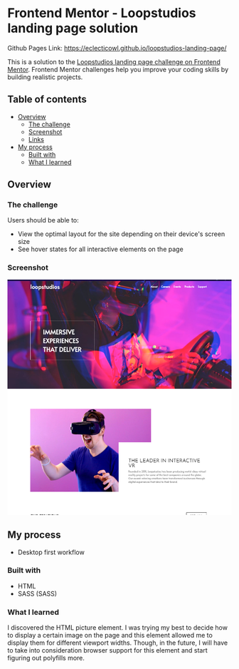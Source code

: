 # Frontend Mentor - Loopstudios landing page solution

Github Pages Link: https://eclecticowl.github.io/loopstudios-landing-page/

This is a solution to the [Loopstudios landing page challenge on Frontend Mentor](https://www.frontendmentor.io/challenges/loopstudios-landing-page-N88J5Onjw). Frontend Mentor challenges help you improve your coding skills by building realistic projects. 

## Table of contents

- [Overview](#overview)
  - [The challenge](#the-challenge)
  - [Screenshot](#screenshot)
  - [Links](#links)
- [My process](#my-process)
  - [Built with](#built-with)
  - [What I learned](#what-i-learned)



## Overview

### The challenge

Users should be able to:

- View the optimal layout for the site depending on their device's screen size
- See hover states for all interactive elements on the page

### Screenshot

![](./screenshot.jpg)

## My process
- Desktop first workflow

### Built with
- HTML
- SASS (SASS)

### What I learned

I discovered the HTML picture element. I was trying my best to decide how to display a certain image on the page and this element allowed me to display them for different viewport widths. Though, in the future, I will have to take into consideration browser support for this element and start figuring out polyfills more. 
